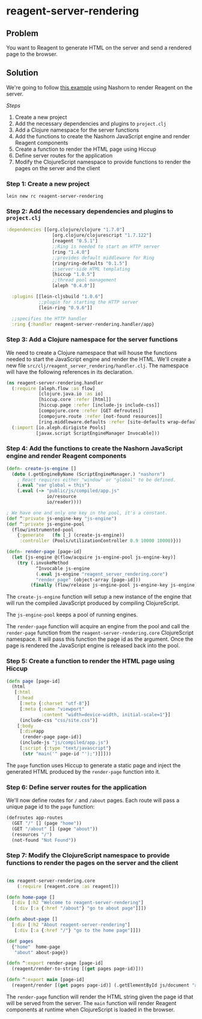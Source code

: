 # reagent-server-rendering

## Problem

You want to Reagent to generate HTML on the server and send a rendered page to the browser.

## Solution

We're going to follow [this example](https://carouselapps.com/2015/09/11/isomorphic-clojurescriptjavascript-for-pre-rendering-single-page-applications-part-1/) using Nashorn to render Reagent on the server.

*Steps*

1. Create a new project
2. Add the necessary dependencies and plugins to `project.clj`
3. Add a Clojure namespace for the server functions
4. Add the functions to create the Nashorn JavaScript engine and render Reagent components
5. Create a function to render the HTML page using Hiccup
6. Define server routes for the application
7. Modify the ClojureScript namespace to provide functions to render the pages on the server and the client

### Step 1: Create a new project

    lein new rc reagent-server-rendering

### Step 2: Add the necessary dependencies and plugins to `project.clj`

```clojure
:dependencies [[org.clojure/clojure "1.7.0"]
                 [org.clojure/clojurescript "1.7.122"]
                 [reagent "0.5.1"]
                 ;;Ring is needed to start an HTTP server
                 [ring "1.4.0"]
                 ;;provides default middleware for Ring
                 [ring/ring-defaults "0.1.5"]
                 ;;server-side HTML templating
                 [hiccup "1.0.5"]
                 ;;thread pool management
                 [aleph "0.4.0"]]

  :plugins [[lein-cljsbuild "1.0.6"]
            ;;plugin for starting the HTTP server
            [lein-ring "0.9.6"]]

  ;;specifies the HTTP handler
  :ring {:handler reagent-server-rendering.handler/app}
```

### Step 3: Add a Clojure namespace for the server functions

We need to create a Clojure namespace that will house the functions needed to start the JavaScript engine and render the HTML.
We'll create a new file `src/clj/reagent_server_rendering/handler.clj`. The namespace will have the following references in its declaration.

```clojure
(ns reagent-server-rendering.handler
  (:require [aleph.flow :as flow]
            [clojure.java.io :as io]
            [hiccup.core :refer [html]]
            [hiccup.page :refer [include-js include-css]]
            [compojure.core :refer [GET defroutes]]
            [compojure.route :refer [not-found resources]]
            [ring.middleware.defaults :refer [site-defaults wrap-defaults]])
  (:import [io.aleph.dirigiste Pools]
           [javax.script ScriptEngineManager Invocable]))
```

### Step 4: Add the functions to create the Nashorn JavaScript engine and render Reagent components

```clojure
(defn- create-js-engine []
  (doto (.getEngineByName (ScriptEngineManager.) "nashorn")
    ; React requires either "window" or "global" to be defined.
    (.eval "var global = this")
    (.eval (-> "public/js/compiled/app.js"
               io/resource
               io/reader))))

; We have one and only one key in the pool, it's a constant.
(def ^:private js-engine-key "js-engine")
(def ^:private js-engine-pool
  (flow/instrumented-pool
    {:generate   (fn [_] (create-js-engine))
     :controller (Pools/utilizationController 0.9 10000 10000)}))

(defn- render-page [page-id]
  (let [js-engine @(flow/acquire js-engine-pool js-engine-key)]
    (try (.invokeMethod
           ^Invocable js-engine
           (.eval js-engine "reagent_server_rendering.core")
           "render_page" (object-array [page-id]))
         (finally (flow/release js-engine-pool js-engine-key js-engine)))))
```

The `create-js-engine` function will setup a new instance of the engine that will run the compiled JavaScript produced by compiling ClojureScript.

The `js-engine-pool` keeps a pool of running engines.

The `render-page` function will acquire an engine from the pool and call the `render-page` function from the `reagent-server-rendering.core` ClojureScript namespace. It will pass this function the page id as the argument. Once the page is rendered the JavaScript engine is released back into the pool.

### Step 5: Create a function to render the HTML page using Hiccup

```clojure
(defn page [page-id]
  (html
   [:html
    [:head
     [:meta {:charset "utf-8"}]
     [:meta {:name "viewport"
             :content "width=device-width, initial-scale=1"}]
     (include-css "css/site.css")]
    [:body
     [:div#app
      (render-page page-id)]
     (include-js "js/compiled/app.js")
     [:script {:type "text/javascript"}
      (str "main('" page-id "');")]]]))
```

The `page` function uses Hiccup to generate a static page and inject the generated HTML produced by the `render-page` function into it.

### Step 6: Define server routes for the application

We'll now define routes for `/` and `/about` pages. Each route will pass a unique page id to the `page` function:

```clojure
(defroutes app-routes
  (GET "/" [] (page "home"))
  (GET "/about" [] (page "about"))
  (resources "/")
  (not-found "Not Found"))
```

### Step 7: Modify the ClojureScript namespace to provide functions to render the pages on the server and the client

```clojure

(ns reagent-server-rendering.core
    (:require [reagent.core :as reagent]))

(defn home-page []
  [:div [:h2 "Welcome to reagent-server-rendering"]
   [:div [:a {:href "/about"} "go to about page"]]])

(defn about-page []
  [:div [:h2 "About reagent-server-rendering"]
   [:div [:a {:href "/"} "go to the home page"]]])

(def pages
  {"home"  home-page
   "about" about-page})

(defn ^:export render-page [page-id]
  (reagent/render-to-string [(get pages page-id)]))

(defn ^:export main [page-id]
  (reagent/render [(get pages page-id)] (.getElementById js/document "app")))
```

The `render-page` function will render the HTML string given the page id that will be served from the server. The `main` function will render Reagent components at runtime when ClojureScript is loaded in the browser.
